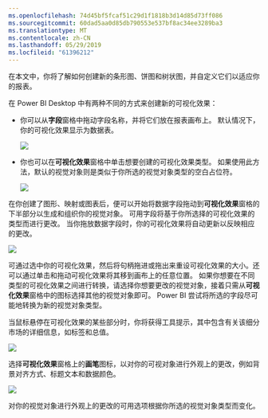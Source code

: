 ```yaml
---
ms.openlocfilehash: 74d45bf5fcaf51c29d1f1818b3d14d85d73ff086
ms.sourcegitcommit: 60dad5aa0d85db790553e537bf8ac34ee3289ba3
ms.translationtype: MT
ms.contentlocale: zh-CN
ms.lasthandoff: 05/29/2019
ms.locfileid: "61396212"
---
```

在本文中，你将了解如何创建新的条形图、饼图和树状图，并自定义它们以适应你的报表。

在 Power BI Desktop 中有两种不同的方式来创建新的可视化效果：

* 你可以从**字段**窗格中拖动字段名称，并将它们放在报表画布上。 默认情况下，你的可视化效果显示为数据表。
  
  ![](media/3-2-create-customize-simple-visualizations/3-2_1.png)
* 你也可以在**可视化效果**窗格中单击想要创建的可视化效果类型。 如果使用此方法，默认的视觉对象则是类似于你所选的视觉对象类型的空白占位符。
  
  ![](media/3-2-create-customize-simple-visualizations/3-2_2.png)

在你创建了图形、映射或图表后，便可以开始将数据字段拖动到**可视化效果**窗格的下半部分以生成和组织你的视觉对象。 可用字段将基于你所选择的可视化效果的类型而进行更改。 当你拖放数据字段时，你的可视化效果将自动更新以反映相应的更改。

![](media/3-2-create-customize-simple-visualizations/3-2_3.png)

可通过选中你的可视化效果，然后将句柄拖进或拖出来重设可视化效果的大小。还可以通过单击和拖动可视化效果将其移到画布上的任意位置。 如果你想要在不同类型的可视化效果之间进行转换，请选择你想要更改的视觉对象，接着只需从**可视化效果**窗格中的图标选择其他的视觉对象即可。 Power BI 尝试将所选的字段尽可能地转换为新的视觉对象类型。

当鼠标悬停在可视化效果的某些部分时，你将获得工具提示，其中包含有关该细分市场的详细信息，如标签和总值。

![](media/3-2-create-customize-simple-visualizations/3-2_4.png)

选择**可视化效果**窗格上的**画笔**图标，以对你的可视对象进行外观上的更改，例如背景对齐方式、标题文本和数据颜色。

![](media/3-2-create-customize-simple-visualizations/3-2_5.png)

对你的视觉对象进行外观上的更改的可用选项根据你所选的视觉对象类型而变化。

